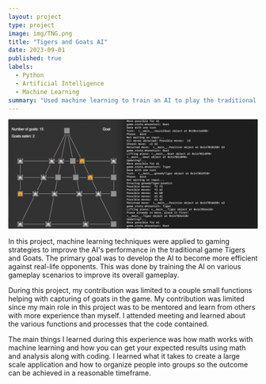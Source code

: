 ```yaml
---
layout: project
type: project
image: img/TNG.png
title: "Tigers and Goats AI"
date: 2023-09-01
published: true
labels:
  - Python
  - Artificial Intelligence
  - Machine Learning
summary: "Used machine learning to train an AI to play the traditional game Tigers and Goats more effectively."
---
```


<img class="img-fluid" src="../img/tngexample.png">

In this project, machine learning techniques were applied to gaming strategies to improve the AI's performance in the traditional game Tigers and Goats. The primary goal was to develop the AI to become more efficient against real-life opponents. This was done by training the AI on various gameplay scenarios to improve its overall gameplay. 

During this project, my contribution was limited to a couple small functions helping with capturing of goats in the game. My contribution was limited since my main role in this project was to be mentored and learn from others with more experience than myself. I attended meeting and learned about the various functions and processes that the code contained.

The main things I learned during this experience was how math works with machine learning and how you can get your expected results using math and analysis along with coding. I learned what it takes to create a large scale application and how to organize people into groups so the outcome can be achieved in a reasonable timeframe.
